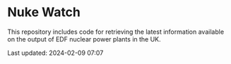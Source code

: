 # Nuke Watch

This repository includes code for retrieving the latest information available on the output of EDF nuclear power plants in the UK.

Last updated: 2024-02-09 07:07